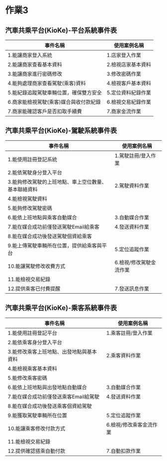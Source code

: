 # 作業3

## 汽車共乘平台(KioKe)-平台系統事件表

| 事件名稱 | 使用案例名稱 |
| -- | -- |
| 1.能讓商家登入系統 | 1.店家登入作業 |
| 2.能讓商家查看基本資料 | 2.檢視店家基本資料 |
| 3.能讓商家進行密碼修改 | 3.修改密碼作業 |
| 4.能夠處理商家查看駕駛(乘客)資料 | 4.檢視客戶基本資料 |
| 5.能紀錄追蹤駕駛車輛位置，確保雙方安全 | 5.定位資料紀錄作業 |
| 6.商家能檢視駕駛(乘客)媒合與收付款紀錄 | 6.檢視交易紀錄作業 |
| 7.商家能確認客戶是否扣取手續費 | 7.商家金流作業 |

## 汽車共乘平台(KioKe)-駕駛系統事件表

| 事件名稱 | 使用案例名稱 |
| -- | -- |
| 1.能使用註冊登記系統 | 1.駕駛註冊/登入作業 |
| 2.能依駕駛身分登入平台 |  |
| 3.能夠修改駕駛的上班地點、車上空位數量、基本聯絡資料 | 2.駕駛資料作業 |
| 4.能檢視駕駛資料 |  |
| 5.能夠修改駕駛密碼 |  |
| 6.能依上班地點與乘客自動媒合 | 3.自動媒合作業 |
| 7.能在媒合成功前僅發送駕駛Email給乘客 | 4.發送資料作業 |
| 8.能在媒合成功後發送駕駛個資給乘客 |  |
| 9.能上傳駕駛車輛所在位置，提供給乘客與平台 | 5.定位追蹤作業 |
| 10.能讓駕駛修改收費方式 | 6.檢視/修改駕駛金流作業 |
| 11.能檢視交易紀錄 |  |
| 12.提供乘客已付費提醒 | 7.發送訊息作業 |

## 汽車共乘平台(KioKe)-乘客系統事件表

| 事件名稱 | 使用案例名稱 |
| -- | -- |
| 1.能使用註冊登記平台 | 1.乘客註冊/登入作業 |
| 2.能依乘客身分登入平台 |  |
| 3.能修改乘客上班地點、出發地點與基本資料 | 2.乘客資料作業 |
| 4.能檢視乘客基本資料 |  |
| 5.能修改乘客密碼 |  |
| 6.能依上班地點與出發地點自動媒合 | 3.自動媒合作業 |
| 7.能在媒合成功前僅發送乘客Email給駕駛 | 4.發送資料作業 |
| 8.能在媒合成功後發送乘客個資給駕駛 |  |
| 9.能獲取駕駛車輛所在位置 | 5.定位追蹤作業 |
| 10.能讓乘客修改付款方式 | 6.檢視/修改乘客金流作業 |
| 11.能檢視交易紀錄 |  |
| 12.提供確認搭乘自動付款 | 7.自動扣款作業 |
